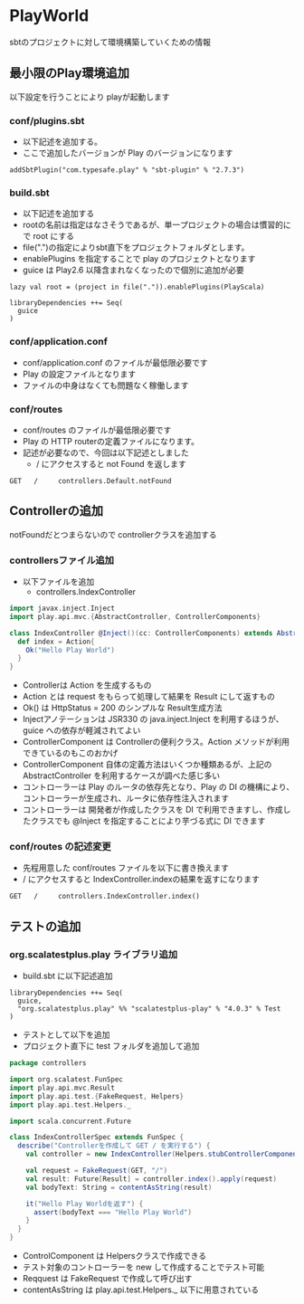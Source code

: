 # PlayWorld

sbtのプロジェクトに対して環境構築していくための情報

## 最小限のPlay環境追加

以下設定を行うことにより playが起動します

### conf/plugins.sbt

- 以下記述を追加する。
- ここで追加したバージョンが Play のバージョンになります

```
addSbtPlugin("com.typesafe.play" % "sbt-plugin" % "2.7.3")
```

### build.sbt

- 以下記述を追加する
- rootの名前は指定はなさそうであるが、単一プロジェクトの場合は慣習的にで root にする
- file(".")の指定によりsbt直下をプロジェクトフォルダとします。
- enablePlugins を指定することで play のプロジェクトとなります
- guice は Play2.6 以降含まれなくなったので個別に追加が必要


```
lazy val root = (project in file(".")).enablePlugins(PlayScala)

libraryDependencies ++= Seq(
  guice
)
```

### conf/application.conf

- conf/application.conf のファイルが最低限必要です
- Play の設定ファイルとなります
- ファイルの中身はなくても問題なく稼働します

### conf/routes

- conf/routes のファイルが最低限必要です
- Play の HTTP routerの定義ファイルになります。
- 記述が必要なので、今回は以下記述としました
  - / にアクセスすると not Found を返します

```
GET   /     controllers.Default.notFound
``` 

## Controllerの追加

notFoundだとつまらないので controllerクラスを追加する

### controllersファイル追加

- 以下ファイルを追加
  - controllers.IndexController
``` scala
import javax.inject.Inject
import play.api.mvc.{AbstractController, ControllerComponents}

class IndexController @Inject()(cc: ControllerComponents) extends AbstractController(cc) {
  def index = Action{
    Ok("Hello Play World")
  }
}
```
- Controllerは Action を生成するもの
- Action とは request をもらって処理して結果を Result にして返すもの
- Ok() は HttpStatus = 200 のシンプルな Result生成方法
- Injectアノテーションは JSR330 の java.inject.Inject を利用するほうが、guice への依存が軽減されてよい
- ControllerComponent は Controllerの便利クラス。Action メソッドが利用できているのもこのおかげ
- ControllerComponent 自体の定義方法はいくつか種類あるが、上記の AbstractController を利用するケースが調べた感じ多い
- コントローラーは Play のルータの依存先となり、Play の DI の機構により、コントローラーが生成され、ルータに依存性注入されます
- コントローラーは 開発者が作成したクラスを DI で利用できますし、作成したクラスでも @Inject を指定することにより芋づる式に DI できます

### conf/routes の記述変更

- 先程用意した conf/routes ファイルを以下に書き換えます
- / にアクセスすると IndexController.indexの結果を返すになります
```
GET   /     controllers.IndexController.index()
```

## テストの追加

### org.scalatestplus.play ライブラリ追加

- build.sbt に以下記述追加
```
libraryDependencies ++= Seq(
  guice,
  "org.scalatestplus.play" %% "scalatestplus-play" % "4.0.3" % Test
)
```
- テストとして以下を追加
- プロジェクト直下に test フォルダを追加して追加

```scala
package controllers

import org.scalatest.FunSpec
import play.api.mvc.Result
import play.api.test.{FakeRequest, Helpers}
import play.api.test.Helpers._

import scala.concurrent.Future

class IndexControllerSpec extends FunSpec {
  describe("Controllerを作成して GET / を実行する") {
    val controller = new IndexController(Helpers.stubControllerComponents())

    val request = FakeRequest(GET, "/")
    val result: Future[Result] = controller.index().apply(request)
    val bodyText: String = contentAsString(result)

    it("Hello Play Worldを返す") {
      assert(bodyText === "Hello Play World")
    }
  }
}
```

- ControlComponent は Helpersクラスで作成できる
- テスト対象のコントローラーを new して作成することでテスト可能
- Reqquest は FakeRequest で作成して呼び出す
- contentAsString は play.api.test.Helpers._ 以下に用意されている
